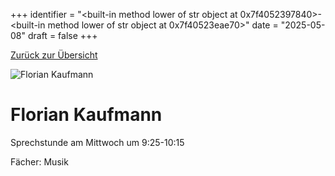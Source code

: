 
+++
identifier = "<built-in method lower of str object at 0x7f4052397840>-<built-in method lower of str object at 0x7f40523eae70>"
date = "2025-05-08"
draft = false
+++

 [Zurück zur Übersicht](/schule/personen/)

<div class="row">
<div class="column">
<img src="/images/personal/Kaufmann.jpg" alt="Florian Kaufmann"> 
</div>
<div class="column">

# Florian Kaufmann

Sprechstunde am Mittwoch um 9:25-10:15

Fächer: Musik













</div>
</div> 

